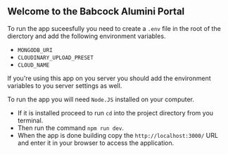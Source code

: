 ## Welcome to the Babcock Alumini Portal

To run the app suceesfully you need to create a `.env` file in the root of the dierctory and add the following environment variables.

- `MONGODB_URI`
- `CLOUDINARY_UPLOAD_PRESET`
- `CLOUD_NAME`

If you're using this app on you server you should add the environment variables to you server settings as well.

To run the app you will need `Node.JS` installed on your computer.

- If it is installed proceed to run `cd` into the project directory from you terminal.
- Then run the command `npm run dev`.
- When the app is done building copy the `http://localhost:3000/` URL and enter it in your browser to access the application.
